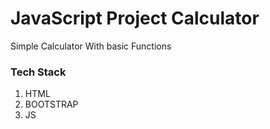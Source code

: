 <h1>JavaScript Project Calculator</h1>

<p>Simple Calculator With basic Functions</p>

<h3>Tech Stack</h3>
<ol>
  <li>HTML</li>
  <li>BOOTSTRAP</li>
  <li>JS</li>
</ol>
